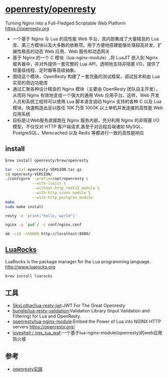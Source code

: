 # [openresty/openresty](https://github.com/openresty/openresty)

Turning Nginx into a Full-Fledged Scriptable Web Platform https://openresty.org

* 一个基于 Nginx 与 Lua 的高性能 Web 平台，其内部集成了大量精良的 Lua 库、第三方模块以及大多数的依赖项。用于方便地搭建能够处理超高并发、扩展性极高的动态 Web 应用、Web 服务和动态网关
* 基于 Nginx 的一个 C 模块（lua-nginx-module）,将 LuaJIT 嵌入到 Nginx 服务器中，并对外提供一套完整的 Lua API，透明地支持非阻塞 I/O，提供了轻量级线程、定时器等高级抽象。
* 围绕这个模块，OpenResty 构建了一套完备的测试框架、调试技术和由 Lua 实现的周边功能库
* 通过汇聚各种设计精良的 Nginx 模块（主要由 OpenResty 团队自主开发），从而将 Nginx 有效地变成一个强大的通用 Web 应用平台。这样，Web 开发人员和系统工程师可以使用 Lua 脚本语言调动 Nginx 支持的各种 C 以及 Lua 模块，快速构造出足以胜任 10K 乃至 1000K 以上单机并发连接的高性能 Web 应用系统
* 目标是让Web服务直接跑在 Nginx 服务内部，充分利用 Nginx 的非阻塞 I/O 模型，不仅仅对 HTTP 客户端请求,甚至于对远程后端诸如 MySQL、PostgreSQL、Memcached 以及 Redis 等都进行一致的高性能响应

## install

```sh
brew install openresty/brew/openresty

tar -xzvf openresty-VERSION.tar.gz
cd openresty-VERSION/
./configure --prefix=/opt/openresty \
            --with-luajit \
            --without-http_redis2_module \
            --with-http_iconv_module \
            --with-http_postgres_module
make
sudo make install

resty -e 'print("hello, world")'

nginx -p `pwd`/ -c conf/nginx.conf

ab -c10 -n50000 http://localhost:8080/
```

## [LuaRocks](https://github.com/luarocks/luarocks)

LuaRocks is the package manager for the Lua programming language. http://www.luarocks.org

```sh
brew install luarocks
```

## 工具

* [SkyLothar/lua-resty-jwt](https://github.com/SkyLothar/lua-resty-jwt):JWT For The Great Openresty
* [bungle/lua-resty-validation](https://github.com/bungle/lua-resty-validation):Validation Library (Input Validation and Filtering) for Lua and OpenResty. 
* [openresty/lua-nginx-module](https://github.com/openresty/lua-nginx-module):Embed the Power of Lua into NGINX HTTP servers https://openresty.org/
* [loveshell / ngx_lua_waf](https://github.com/loveshell/ngx_lua_waf):一个基于lua-nginx-module(openresty)的web应用防火墙

## 参考

* [openresty实践](https://openresty.net.cn/index.html)
